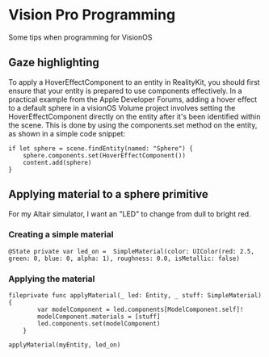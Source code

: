 # Vision Pro Programming
Some tips when programming for VisionOS


## Gaze highlighting

To apply a HoverEffectComponent to an entity in RealityKit, you should first ensure that your entity is prepared to use components effectively. In a practical example from the Apple Developer Forums, adding a hover effect to a default sphere in a visionOS Volume project involves setting the HoverEffectComponent directly on the entity after it's been identified within the scene. This is done by using the components.set method on the entity, as shown in a simple code snippet:

```
if let sphere = scene.findEntity(named: "Sphere") {
    sphere.components.set(HoverEffectComponent())
    content.add(sphere)
}
```

## Applying material to a sphere primitive

For my Altair simulator, I want an "LED" to change from dull to bright red.

### Creating a simple material

```
@State private var led_on =  SimpleMaterial(color: UIColor(red: 2.5, green: 0, blue: 0, alpha: 1), roughness: 0.0, isMetallic: false)
```

### Applying the material

```
fileprivate func applyMaterial(_ led: Entity, _ stuff: SimpleMaterial) {
        var modelComponent = led.components[ModelComponent.self]!
        modelComponent.materials = [stuff]
        led.components.set(modelComponent)
    }

applyMaterial(myEntity, led_on)
```
